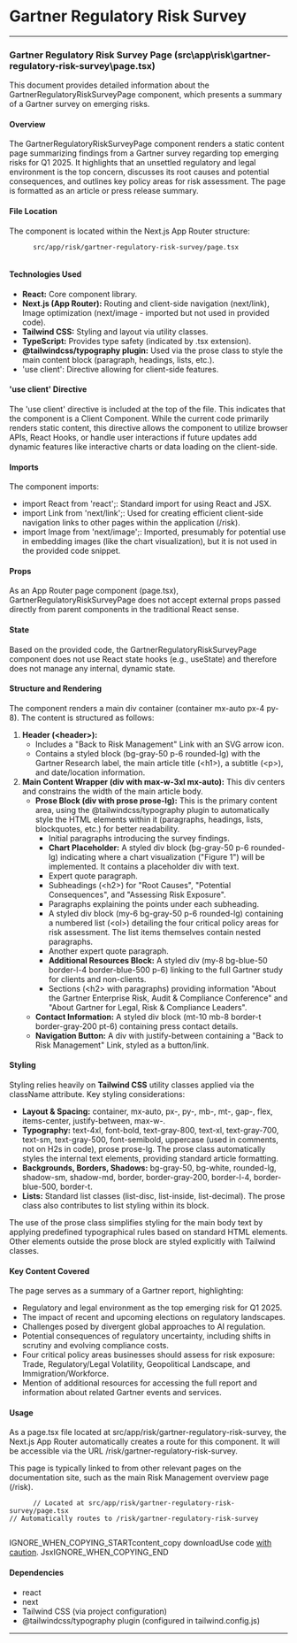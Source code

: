 # Gartner Regulatory Risk Survey

***

### Gartner Regulatory Risk Survey Page (src\app\risk\gartner-regulatory-risk-survey\page.tsx)

This document provides detailed information about the GartnerRegulatoryRiskSurveyPage component, which presents a summary of a Gartner survey on emerging risks.

#### Overview

The GartnerRegulatoryRiskSurveyPage component renders a static content page summarizing findings from a Gartner survey regarding top emerging risks for Q1 2025. It highlights that an unsettled regulatory and legal environment is the top concern, discusses its root causes and potential consequences, and outlines key policy areas for risk assessment. The page is formatted as an article or press release summary.

#### File Location

The component is located within the Next.js App Router structure:

```
      src/app/risk/gartner-regulatory-risk-survey/page.tsx
    
```

#### Technologies Used

* **React:** Core component library.
* **Next.js (App Router):** Routing and client-side navigation (next/link), Image optimization (next/image - imported but not used in provided code).
* **Tailwind CSS:** Styling and layout via utility classes.
* **TypeScript:** Provides type safety (indicated by .tsx extension).
* **@tailwindcss/typography plugin:** Used via the prose class to style the main content block (paragraph, headings, lists, etc.).
* 'use client': Directive allowing for client-side features.

#### 'use client' Directive

The 'use client' directive is included at the top of the file. This indicates that the component is a Client Component. While the current code primarily renders static content, this directive allows the component to utilize browser APIs, React Hooks, or handle user interactions if future updates add dynamic features like interactive charts or data loading on the client-side.

#### Imports

The component imports:

* import React from 'react';: Standard import for using React and JSX.
* import Link from 'next/link';: Used for creating efficient client-side navigation links to other pages within the application (/risk).
* import Image from 'next/image';: Imported, presumably for potential use in embedding images (like the chart visualization), but it is not used in the provided code snippet.

#### Props

As an App Router page component (page.tsx), GartnerRegulatoryRiskSurveyPage does not accept external props passed directly from parent components in the traditional React sense.

#### State

Based on the provided code, the GartnerRegulatoryRiskSurveyPage component does not use React state hooks (e.g., useState) and therefore does not manage any internal, dynamic state.

#### Structure and Rendering

The component renders a main div container (container mx-auto px-4 py-8). The content is structured as follows:

1. **Header (\<header>):**
   * Includes a "Back to Risk Management" Link with an SVG arrow icon.
   * Contains a styled block (bg-gray-50 p-6 rounded-lg) with the Gartner Research label, the main article title (\<h1>), a subtitle (\<p>), and date/location information.
2. **Main Content Wrapper (div with max-w-3xl mx-auto):** This div centers and constrains the width of the main article body.
   * **Prose Block (div with prose prose-lg):** This is the primary content area, using the @tailwindcss/typography plugin to automatically style the HTML elements within it (paragraphs, headings, lists, blockquotes, etc.) for better readability.
     * Initial paragraphs introducing the survey findings.
     * **Chart Placeholder:** A styled div block (bg-gray-50 p-6 rounded-lg) indicating where a chart visualization ("Figure 1") will be implemented. It contains a placeholder div with text.
     * Expert quote paragraph.
     * Subheadings (\<h2>) for "Root Causes", "Potential Consequences", and "Assessing Risk Exposure".
     * Paragraphs explaining the points under each subheading.
     * A styled div block (my-6 bg-gray-50 p-6 rounded-lg) containing a numbered list (\<ol>) detailing the four critical policy areas for risk assessment. The list items themselves contain nested paragraphs.
     * Another expert quote paragraph.
     * **Additional Resources Block:** A styled div (my-8 bg-blue-50 border-l-4 border-blue-500 p-6) linking to the full Gartner study for clients and non-clients.
     * Sections (\<h2> with paragraphs) providing information "About the Gartner Enterprise Risk, Audit & Compliance Conference" and "About Gartner for Legal, Risk & Compliance Leaders".
   * **Contact Information:** A styled div block (mt-10 mb-8 border-t border-gray-200 pt-6) containing press contact details.
   * **Navigation Button:** A div with justify-between containing a "Back to Risk Management" Link, styled as a button/link.

#### Styling

Styling relies heavily on **Tailwind CSS** utility classes applied via the className attribute. Key styling considerations:

* **Layout & Spacing:** container, mx-auto, px-, py-, mb-, mt-, gap-, flex, items-center, justify-between, max-w-.
* **Typography:** text-4xl, font-bold, text-gray-800, text-xl, text-gray-700, text-sm, text-gray-500, font-semibold, uppercase (used in comments, not on H2s in code), prose prose-lg. The prose class automatically styles the internal text elements, providing standard article formatting.
* **Backgrounds, Borders, Shadows:** bg-gray-50, bg-white, rounded-lg, shadow-sm, shadow-md, border, border-gray-200, border-l-4, border-blue-500, border-t.
* **Lists:** Standard list classes (list-disc, list-inside, list-decimal). The prose class also contributes to list styling within its block.

The use of the prose class simplifies styling for the main body text by applying predefined typographical rules based on standard HTML elements. Other elements outside the prose block are styled explicitly with Tailwind classes.

#### Key Content Covered

The page serves as a summary of a Gartner report, highlighting:

* Regulatory and legal environment as the top emerging risk for Q1 2025.
* The impact of recent and upcoming elections on regulatory landscapes.
* Challenges posed by divergent global approaches to AI regulation.
* Potential consequences of regulatory uncertainty, including shifts in scrutiny and evolving compliance costs.
* Four critical policy areas businesses should assess for risk exposure: Trade, Regulatory/Legal Volatility, Geopolitical Landscape, and Immigration/Workforce.
* Mention of additional resources for accessing the full report and information about related Gartner events and services.

#### Usage

As a page.tsx file located at src/app/risk/gartner-regulatory-risk-survey, the Next.js App Router automatically creates a route for this component. It will be accessible via the URL /risk/gartner-regulatory-risk-survey.

This page is typically linked to from other relevant pages on the documentation site, such as the main Risk Management overview page (/risk).

```
      // Located at src/app/risk/gartner-regulatory-risk-survey/page.tsx
// Automatically routes to /risk/gartner-regulatory-risk-survey
    
```

IGNORE\_WHEN\_COPYING\_STARTcontent\_copy  downloadUse code [with caution](https://support.google.com/legal/answer/13505487). JsxIGNORE\_WHEN\_COPYING\_END

#### Dependencies

* react
* next
* Tailwind CSS (via project configuration)
* @tailwindcss/typography plugin (configured in tailwind.config.js)

***
